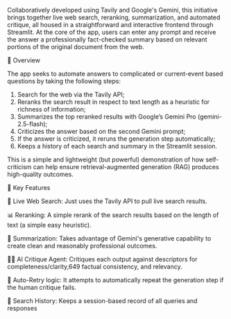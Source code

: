 Collaboratively developed using Tavily and Google's Gemini, this initiative brings together live web search, reranking, summarization, and automated critique, all housed in a straightforward and interactive frontend through Streamlit. At the core of the app, users can enter any prompt and receive the answer a professionally fact-checked summary based on relevant portions of the original document from the web.

🚀 Overview

The app seeks to automate answers to complicated or current-event based questions by taking the following steps:

1. Search for the web via the Tavily API;
2. Reranks the search result in respect to text length as a heuristic for richness of information;
3. Summarizes the top reranked results with Google’s Gemini Pro (gemini-2.5-flash);
4. Criticizes the answer based on the second Gemini prompt;
5. If the answer is criticized, it reruns the generation step automatically;
6. Keeps a history of each search and summary in the Streamlit session.

This is a simple and lightweight (but powerful) demonstration of how self-criticism can help ensure retrieval-augmented generation (RAG) produces high-quality outcomes.

🧠 Key Features

🔎 Live Web Search: Just uses the Tavily API to pull live search results.
 
📊 Reranking: A simple rerank of the search results based on the length of text (a simple easy heuristic).
 
📝 Summarization: Takes advantage of Gemini's generative capability to create clean and reasonably professional outcomes.
 
🧑‍⚖️ AI Critique Agent: Critiques each output against descriptors for completeness/clarity,649 factual consistency, and relevancy.
 
🔁 Auto-Retry logic: It attempts to automatically repeat the generation step if the human critique fails.

🧾 Search History: Keeps a session-based record of all queries and responses
